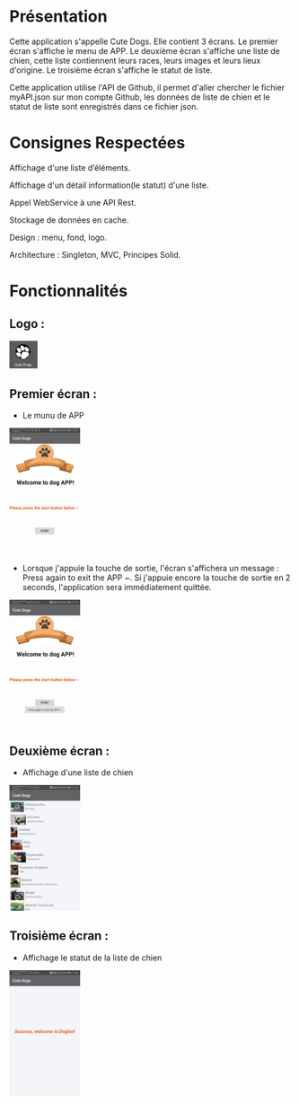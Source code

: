# Présentation

Cette application s'appelle Cute Dogs. Elle contient 3 écrans. Le premier écran s'affiche le menu de APP. Le deuxième écran s'affiche une liste de chien, cette liste contiennent leurs races, leurs images et leurs lieux d'origine. Le troisième écran s'affiche le statut de liste.

Cette application utilise l'API de Github, il permet d'aller chercher le fichier myAPI.json sur mon compte Github, les données de liste de chien et le statut de liste sont enregistrés dans ce fichier json.


# Consignes Respectées

Affichage d'une liste d’éléments.

Affichage d'un détail information(le statut) d'une liste.

Appel WebService à une API Rest.

Stockage de données en cache.

Design : menu, fond, logo.

Architecture : Singleton, MVC, Principes Solid.


# Fonctionnalités

## Logo :

<img src="https://github.com/Houyu0926/Project_Houyu/blob/master/images_app/logo.png" width="10%" height="10%">



## Premier écran :

- Le munu de APP

<img src="https://github.com/Houyu0926/Project_Houyu/blob/master/images_app/premier_ecran_1.png" width="25%" height="25%">

- Lorsque j'appuie la touche de sortie, l'écran s'affichera un message : Press again to exit the APP ~. Si j'appuie encore la touche de sortie en 2 seconds, l'application sera immédiatement quittée.

<img src="https://github.com/Houyu0926/Project_Houyu/blob/master/images_app/premier_ecran_2.png" width="25%" height="25%">



## Deuxième écran :

- Affichage d'une liste de chien

<img src="https://github.com/Houyu0926/Project_Houyu/blob/master/images_app/deuxieme_ecran_list.png" width="25%" height="25%">



## Troisième écran :

- Affichage le statut de la liste de chien

<img src="https://github.com/Houyu0926/Project_Houyu/blob/master/images_app/troisieme_ecran_status.png" width="25%" height="25%">
